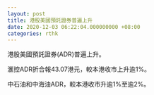```yaml
---
layout: post
title: 港股美國預託證券普遍上升
date: 2020-12-03 06:22:04.000000000 +08:00
categories: rthk
---
```


港股美國預託證券(ADR)普遍上升。

滙控ADR折合報43.07港元，較本港收市上升逾1%。

中石油和中海油ADR，較本港收市升逾1%至逾2%。
